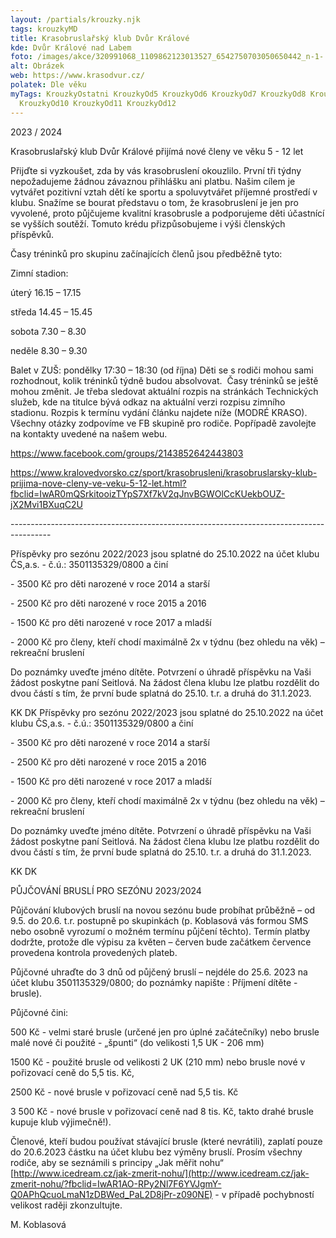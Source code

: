 ```yaml
---
layout: /partials/krouzky.njk
tags: krouzkyMD
title: Krasobruslařský klub Dvůr Králové
kde: Dvůr Králové nad Labem
foto: /images/akce/320991068_1109862123013527_6542750703050650442_n-1-.jpg
alt: Obrázek
web: https://www.krasodvur.cz/
polatek: Dle věku
myTags: KrouzkyOstatni KrouzkyOd5 KrouzkyOd6 KrouzkyOd7 KrouzkyOd8 KrouzkyOd9
  KrouzkyOd10 KrouzkyOd11 KrouzkyOd12
---
```

2﻿023 / 2024

Krasobruslařský klub Dvůr Králové přijímá nové členy ve věku 5 - 12 let

Přijďte si vyzkoušet, zda by vás krasobruslení okouzlilo. První tři týdny nepožadujeme žádnou závaznou přihlášku ani platbu. Našim cílem je vytvářet pozitivní vztah dětí ke sportu a spoluvytvářet příjemné prostředí v klubu. Snažíme se bourat představu o tom, že krasobruslení je jen pro vyvolené, proto půjčujeme kvalitní krasobrusle a podporujeme děti účastnící se vyšších soutěží. Tomuto krédu přizpůsobujeme i výši členských příspěvků. 

Časy tréninků pro skupinu začínajících členů jsou předběžně tyto:   

Zimní stadion: 

úterý 16.15 – 17.15 

středa 14.45 – 15.45 

sobota 7.30 – 8.30 

neděle 8.30 – 9.30   



Balet v ZUŠ: pondělky 17:30 – 18:30 (od října) Děti se s rodiči mohou sami rozhodnout, kolik tréninků týdně budou absolvovat.  Časy tréninků se ještě mohou změnit. Je třeba sledovat aktuální rozpis na stránkách Technických služeb, kde na titulce bývá odkaz na aktuální verzi rozpisu zimního stadionu. Rozpis k termínu vydání článku najdete níže (MODRÉ KRASO).  Všechny otázky zodpovíme ve FB skupině pro rodiče. Popřípadě zavolejte na kontakty uvedené na našem webu.

https://www.facebook.com/groups/2143852642443803

https://www.kralovedvorsko.cz/sport/krasobrusleni/krasobruslarsky-klub-prijima-nove-cleny-ve-veku-5-12-let.html?fbclid=IwAR0mQSrkitooizTYpS7Xf7kV2qJnvBGWOlCcKUekbOUZ-jX2Mvi1BXuqC2U

\-﻿---------------------------------------------------------------------------------------

Příspěvky pro sezónu 2022/2023 jsou splatné do 25.10.2022 na účet klubu ČS,a.s. - č.ú.: 3501135329/0800 a činí

\- 3500 Kč pro děti narozené v roce 2014 a starší

\- 2500 Kč pro děti narozené v roce 2015 a 2016

\- [](<>)1500 Kč pro děti narozené v roce 2017 a mladší

\- 2000 Kč pro členy, kteří chodí maximálně 2x v týdnu (bez ohledu na věk) – rekreační bruslení

Do poznámky uveďte jméno dítěte. Potvrzení o úhradě příspěvku na Vaši žádost poskytne paní Seitlová. Na žádost člena klubu lze platbu rozdělit do dvou částí s tím, že první bude splatná do 25.10. t.r. a druhá do 31.1.2023.

KK DK Příspěvky pro sezónu 2022/2023 jsou splatné do 25.10.2022 na účet klubu ČS,a.s. - č.ú.: 3501135329/0800 a činí

\- 3500 Kč pro děti narozené v roce 2014 a starší

\- 2500 Kč pro děti narozené v roce 2015 a 2016

\- 1500 Kč pro děti narozené v roce 2017 a mladší

\- 2000 Kč pro členy, kteří chodí maximálně 2x v týdnu (bez ohledu na věk) – rekreační bruslení

Do poznámky uveďte jméno dítěte. Potvrzení o úhradě příspěvku na Vaši žádost poskytne paní Seitlová. Na žádost člena klubu lze platbu rozdělit do dvou částí s tím, že první bude splatná do 25.10. t.r. a druhá do 31.1.2023.

KK DK

<!--StartFragment-->

PŮJČOVÁNÍ BRUSLÍ PRO SEZÓNU 2023/2024

Půjčování klubových bruslí na novou sezónu bude probíhat průběžně – od 9.5. do 20.6. t.r. postupně po skupinkách (p. Koblasová vás formou SMS nebo osobně vyrozumí o možném termínu půjčení těchto). Termín platby dodržte, protože dle výpisu za květen – červen bude začátkem července provedena kontrola provedených plateb.

Půjčovné uhraďte do 3 dnů od půjčený bruslí – nejdéle do 25.6. 2023 na účet klubu 3501135329/0800; do poznámky napište : Příjmení dítěte - brusle).

Půjčovné čini:

500 Kč - velmi staré brusle (určené jen pro úplné začátečníky) nebo brusle malé nové či použité - „špunti“ (do velikosti 1,5 UK - 206 mm)

1500 Kč - použité brusle od velikosti 2 UK (210 mm) nebo brusle nové v pořizovací ceně do 5,5 tis. Kč,

2500 Kč - nové brusle v pořizovací ceně nad 5,5 tis. Kč

3 500 Kč - nové brusle v pořizovací ceně nad 8 tis. Kč, takto drahé brusle kupuje klub výjimečně!).

Členové, kteří budou používat stávající brusle (které nevrátili), zaplatí pouze do 20.6.2023 částku na účet klubu bez výměny bruslí. Prosím všechny rodiče, aby se seznámili s principy „Jak měřit nohu“ [http://www.icedream.cz/jak-zmerit-nohu/](http://www.icedream.cz/jak-zmerit-nohu/?fbclid=IwAR1AO-RPy2Nl7F6YVJgmY-Q0APhQcuoLmaN1zDBWed_PaL2D8jPr-z090NE) - v případě pochybností velikost raději zkonzultujte.

M. Koblasová

<!--EndFragment-->